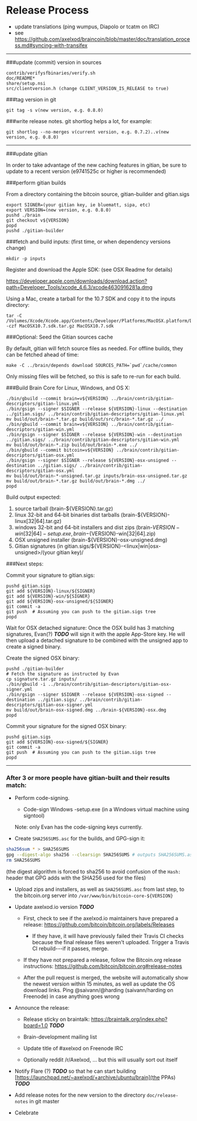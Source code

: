 Release Process
====================

* update translations (ping wumpus, Diapolo or tcatm on IRC)
* see https://github.com/axelxod/braincoin/blob/master/doc/translation_process.md#syncing-with-transifex

* * *

###update (commit) version in sources

	contrib/verifysfbinaries/verify.sh
	doc/README*
	share/setup.nsi
	src/clientversion.h (change CLIENT_VERSION_IS_RELEASE to true)

###tag version in git

	git tag -s v(new version, e.g. 0.8.0)

###write release notes. git shortlog helps a lot, for example:

	git shortlog --no-merges v(current version, e.g. 0.7.2)..v(new version, e.g. 0.8.0)

* * *

###update gitian

 In order to take advantage of the new caching features in gitian, be sure to update to a recent version (e9741525c or higher is recommended)

###perform gitian builds

 From a directory containing the bitcoin source, gitian-builder and gitian.sigs

	export SIGNER=(your gitian key, ie bluematt, sipa, etc)
	export VERSION=(new version, e.g. 0.8.0)
	pushd ./brain
	git checkout v${VERSION}
	popd
	pushd ./gitian-builder

###fetch and build inputs: (first time, or when dependency versions change)
 
	mkdir -p inputs

 Register and download the Apple SDK: (see OSX Readme for details)
 
 https://developer.apple.com/downloads/download.action?path=Developer_Tools/xcode_4.6.3/xcode4630916281a.dmg
 
 Using a Mac, create a tarball for the 10.7 SDK and copy it to the inputs directory:
 
	tar -C /Volumes/Xcode/Xcode.app/Contents/Developer/Platforms/MacOSX.platform/Developer/SDKs/ -czf MacOSX10.7.sdk.tar.gz MacOSX10.7.sdk

###Optional: Seed the Gitian sources cache

  By default, gitian will fetch source files as needed. For offline builds, they can be fetched ahead of time:

	make -C ../brain/depends download SOURCES_PATH=`pwd`/cache/common

  Only missing files will be fetched, so this is safe to re-run for each build.

###Build Brain Core for Linux, Windows, and OS X:

	./bin/gbuild --commit brain=v${VERSION} ../brain/contrib/gitian-descriptors/gitian-linux.yml
	./bin/gsign --signer $SIGNER --release ${VERSION}-linux --destination ../gitian.sigs/ ../brain/contrib/gitian-descriptors/gitian-linux.yml
	mv build/out/brain-*.tar.gz build/out/src/brain-*.tar.gz ../
	./bin/gbuild --commit brain=v${VERSION} ../brain/contrib/gitian-descriptors/gitian-win.yml
	./bin/gsign --signer $SIGNER --release ${VERSION}-win --destination ../gitian.sigs/ ../brain/contrib/gitian-descriptors/gitian-win.yml
	mv build/out/brain-*.zip build/out/brain-*.exe ../
	./bin/gbuild --commit bitcoin=v${VERSION} ../brain/contrib/gitian-descriptors/gitian-osx.yml
	./bin/gsign --signer $SIGNER --release ${VERSION}-osx-unsigned --destination ../gitian.sigs/ ../brain/contrib/gitian-descriptors/gitian-osx.yml
	mv build/out/brain-*-unsigned.tar.gz inputs/brain-osx-unsigned.tar.gz
	mv build/out/brain-*.tar.gz build/out/brain-*.dmg ../
	popd
  Build output expected:

  1. source tarball (brain-${VERSION}.tar.gz)
  2. linux 32-bit and 64-bit binaries dist tarballs (brain-${VERSION}-linux[32|64].tar.gz)
  3. windows 32-bit and 64-bit installers and dist zips (brain-${VERSION}-win[32|64]-setup.exe, brain-${VERSION}-win[32|64].zip)
  4. OSX unsigned installer (brain-${VERSION}-osx-unsigned.dmg)
  5. Gitian signatures (in gitian.sigs/${VERSION}-<linux|win|osx-unsigned>/(your gitian key)/

###Next steps:

Commit your signature to gitian.sigs:

	pushd gitian.sigs
	git add ${VERSION}-linux/${SIGNER}
	git add ${VERSION}-win/${SIGNER}
	git add ${VERSION}-osx-unsigned/${SIGNER}
	git commit -a
	git push  # Assuming you can push to the gitian.sigs tree
	popd

  Wait for OSX detached signature:
	Once the OSX build has 3 matching signatures, Evan(?) ***TODO*** will sign it with the apple App-Store key.
	He will then upload a detached signature to be combined with the unsigned app to create a signed binary.

  Create the signed OSX binary:

	pushd ./gitian-builder
	# Fetch the signature as instructed by Evan
	cp signature.tar.gz inputs/
	./bin/gbuild -i ../brain/contrib/gitian-descriptors/gitian-osx-signer.yml
	./bin/gsign --signer $SIGNER --release ${VERSION}-osx-signed --destination ../gitian.sigs/ ../brain/contrib/gitian-descriptors/gitian-osx-signer.yml
	mv build/out/brain-osx-signed.dmg ../brain-${VERSION}-osx.dmg
	popd

Commit your signature for the signed OSX binary:

	pushd gitian.sigs
	git add ${VERSION}-osx-signed/${SIGNER}
	git commit -a
	git push  # Assuming you can push to the gitian.sigs tree
	popd

-------------------------------------------------------------------------

### After 3 or more people have gitian-built and their results match:

- Perform code-signing.

    - Code-sign Windows -setup.exe (in a Windows virtual machine using signtool)

  Note: only Evan has the code-signing keys currently.

- Create `SHA256SUMS.asc` for the builds, and GPG-sign it:
```bash
sha256sum * > SHA256SUMS
gpg --digest-algo sha256 --clearsign SHA256SUMS # outputs SHA256SUMS.asc
rm SHA256SUMS
```
(the digest algorithm is forced to sha256 to avoid confusion of the `Hash:` header that GPG adds with the SHA256 used for the files)

- Upload zips and installers, as well as `SHA256SUMS.asc` from last step, to the bitcoin.org server
  into `/var/www/bin/bitcoin-core-${VERSION}`

- Update axelxod.io version ***TODO***

  - First, check to see if the axelxod.io maintainers have prepared a
    release: https://github.com/bitcoin/bitcoin.org/labels/Releases

      - If they have, it will have previously failed their Travis CI
        checks because the final release files weren't uploaded.
        Trigger a Travis CI rebuild---if it passes, merge.

  - If they have not prepared a release, follow the Bitcoin.org release
    instructions: https://github.com/bitcoin/bitcoin.org#release-notes

  - After the pull request is merged, the website will automatically show the newest version within 15 minutes, as well
    as update the OS download links. Ping @saivann/@harding (saivann/harding on Freenode) in case anything goes wrong

- Announce the release:

  - Release sticky on braintalk: https://braintalk.org/index.php?board=1.0 ***TODO***

  - Brain-development mailing list

  - Update title of #axelxod on Freenode IRC

  - Optionally reddit /r/Axelxod, ... but this will usually sort out itself

- Notify Flare (?) ***TODO*** so that he can start building [https://launchpad.net/~axelxod/+archive/ubuntu/brain](the PPAs) ***TODO***

- Add release notes for the new version to the directory `doc/release-notes` in git master

- Celebrate
